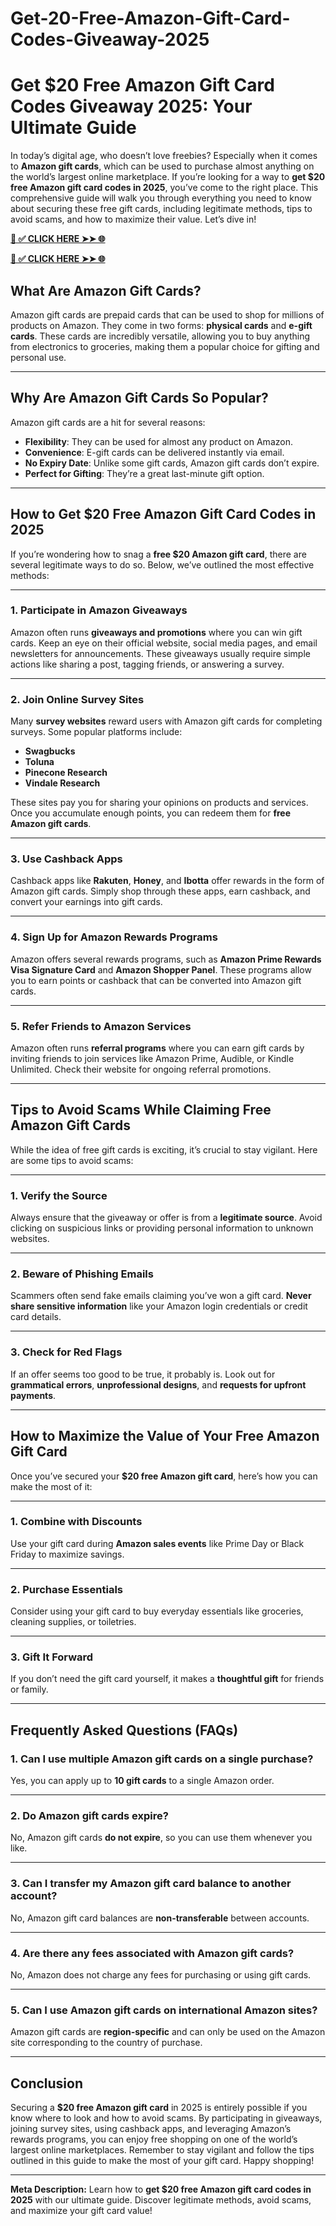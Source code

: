 # Get-20-Free-Amazon-Gift-Card-Codes-Giveaway-2025
# **Get $20 Free Amazon Gift Card Codes Giveaway 2025: Your Ultimate Guide**

In today’s digital age, who doesn’t love freebies? Especially when it comes to **Amazon gift cards**, which can be used to purchase almost anything on the world’s largest online marketplace. If you’re looking for a way to **get $20 free Amazon gift card codes in 2025**, you’ve come to the right place. This comprehensive guide will walk you through everything you need to know about securing these free gift cards, including legitimate methods, tips to avoid scams, and how to maximize their value. Let’s dive in!

**[📌 ✅ CLICK HERE ➤➤ 🌐](https://cpa009.xyz/amazon/)**

**[📌 ✅ CLICK HERE ➤➤ 🌐](https://cpa009.xyz/amazon/)**

## **What Are Amazon Gift Cards?**

Amazon gift cards are prepaid cards that can be used to shop for millions of products on Amazon. They come in two forms: **physical cards** and **e-gift cards**. These cards are incredibly versatile, allowing you to buy anything from electronics to groceries, making them a popular choice for gifting and personal use.

---

## **Why Are Amazon Gift Cards So Popular?**

Amazon gift cards are a hit for several reasons:
- **Flexibility**: They can be used for almost any product on Amazon.
- **Convenience**: E-gift cards can be delivered instantly via email.
- **No Expiry Date**: Unlike some gift cards, Amazon gift cards don’t expire.
- **Perfect for Gifting**: They’re a great last-minute gift option.

---

## **How to Get $20 Free Amazon Gift Card Codes in 2025**

If you’re wondering how to snag a **free $20 Amazon gift card**, there are several legitimate ways to do so. Below, we’ve outlined the most effective methods:

---

### **1. Participate in Amazon Giveaways**

Amazon often runs **giveaways and promotions** where you can win gift cards. Keep an eye on their official website, social media pages, and email newsletters for announcements. These giveaways usually require simple actions like sharing a post, tagging friends, or answering a survey.

---

### **2. Join Online Survey Sites**

Many **survey websites** reward users with Amazon gift cards for completing surveys. Some popular platforms include:
- **Swagbucks**
- **Toluna**
- **Pinecone Research**
- **Vindale Research**

These sites pay you for sharing your opinions on products and services. Once you accumulate enough points, you can redeem them for **free Amazon gift cards**.

---

### **3. Use Cashback Apps**

Cashback apps like **Rakuten**, **Honey**, and **Ibotta** offer rewards in the form of Amazon gift cards. Simply shop through these apps, earn cashback, and convert your earnings into gift cards.

---

### **4. Sign Up for Amazon Rewards Programs**

Amazon offers several rewards programs, such as **Amazon Prime Rewards Visa Signature Card** and **Amazon Shopper Panel**. These programs allow you to earn points or cashback that can be converted into Amazon gift cards.

---

### **5. Refer Friends to Amazon Services**

Amazon often runs **referral programs** where you can earn gift cards by inviting friends to join services like Amazon Prime, Audible, or Kindle Unlimited. Check their website for ongoing referral promotions.

---

## **Tips to Avoid Scams While Claiming Free Amazon Gift Cards**

While the idea of free gift cards is exciting, it’s crucial to stay vigilant. Here are some tips to avoid scams:

---

### **1. Verify the Source**

Always ensure that the giveaway or offer is from a **legitimate source**. Avoid clicking on suspicious links or providing personal information to unknown websites.

---

### **2. Beware of Phishing Emails**

Scammers often send fake emails claiming you’ve won a gift card. **Never share sensitive information** like your Amazon login credentials or credit card details.

---

### **3. Check for Red Flags**

If an offer seems too good to be true, it probably is. Look out for **grammatical errors**, **unprofessional designs**, and **requests for upfront payments**.

---

## **How to Maximize the Value of Your Free Amazon Gift Card**

Once you’ve secured your **$20 free Amazon gift card**, here’s how you can make the most of it:

---

### **1. Combine with Discounts**

Use your gift card during **Amazon sales events** like Prime Day or Black Friday to maximize savings.

---

### **2. Purchase Essentials**

Consider using your gift card to buy everyday essentials like groceries, cleaning supplies, or toiletries.

---

### **3. Gift It Forward**

If you don’t need the gift card yourself, it makes a **thoughtful gift** for friends or family.

---

## **Frequently Asked Questions (FAQs)**

### **1. Can I use multiple Amazon gift cards on a single purchase?**
Yes, you can apply up to **10 gift cards** to a single Amazon order.

---

### **2. Do Amazon gift cards expire?**
No, Amazon gift cards **do not expire**, so you can use them whenever you like.

---

### **3. Can I transfer my Amazon gift card balance to another account?**
No, Amazon gift card balances are **non-transferable** between accounts.

---

### **4. Are there any fees associated with Amazon gift cards?**
No, Amazon does not charge any fees for purchasing or using gift cards.

---

### **5. Can I use Amazon gift cards on international Amazon sites?**
Amazon gift cards are **region-specific** and can only be used on the Amazon site corresponding to the country of purchase.

---

## **Conclusion**

Securing a **$20 free Amazon gift card** in 2025 is entirely possible if you know where to look and how to avoid scams. By participating in giveaways, joining survey sites, using cashback apps, and leveraging Amazon’s rewards programs, you can enjoy free shopping on one of the world’s largest online marketplaces. Remember to stay vigilant and follow the tips outlined in this guide to make the most of your gift card. Happy shopping!

---

**Meta Description:** Learn how to **get $20 free Amazon gift card codes in 2025** with our ultimate guide. Discover legitimate methods, avoid scams, and maximize your gift card value!
